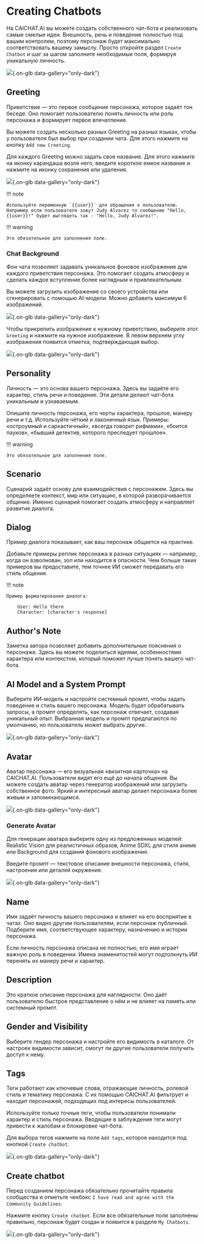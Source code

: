 # Creating Chatbots

На CAICHAT.AI вы можете создать собственного чат-бота и реализовать самые смелые идеи. Внешность, речь и поведение полностью под вашим контролем, поэтому персонаж будет максимально соответствовать вашему замыслу. Просто откройте раздел `Create Chatbot` и шаг за шагом заполните необходимые поля, формируя уникальную личность.

![](assets/image/chatbot.png){.on-glb data-gallery="only-dark"}

## Greeting

Приветствие — это первое сообщение персонажа, которое задаёт тон беседе. Оно помогает пользователю понять личность или роль персонажа и формирует первое впечатление.

Вы можете создать несколько разных Greeting на разных языках, чтобы у пользователя был выбор при создании чата. Для этого нажмите на кнопку `Add new Creeting`.

Для каждого Greeting можно задать свое название. Для этого нажмите на иконку карандаша возле него, введите короткое емкое название и нажмите на иконку сохранения или удаления.

![](assets/image/greeting.png){.on-glb data-gallery="only-dark"}

!!! note

	Используйте переменную `{{user}}` для обращения к пользователю. Например если пользователя зовут Judy Alvarez то сообщение "Hello, {{user}}!" будет выглядеть так - "Hello, Judy Alvarez!".

!!! warning

	Это обязательное для заполнения поле.

### Chat Background

Фон чата позволяет задавать уникальное фоновое изображение для каждого приветствия персонажа. Это помогает создать атмосферу и сделать каждое вступление более наглядным и привлекательным.

Вы можете загрузить изображение со своего устройства или сгенерировать с помощью AI-модели. Можно добавить максимум 6 изображений.

![](assets/image/generate-background.png){.on-glb data-gallery="only-dark"}

Чтобы прикрепить изображение к нужному приветствию, выберите этот `Greeting` и нажмите на нужное изображение. В левом верхнем углу изображения появится отметка, подтверждающая выбор.

![](assets/image/add-background.png){.on-glb data-gallery="only-dark"}

## Personality

Личность — это основа вашего персонажа. Здесь вы задаёте его характер, стиль речи и поведение. Эти детали делают чат-бота уникальным и узнаваемым.

Опишите личность персонажа, его черты характера, прошлое, манеру речи и т.д. Используйте чёткий и лаконичный язык. Примеры: «остроумный и саркастичный», «всегда говорит рифмами», «боится пауков», «бывший детектив, которого преследует прошлое».

!!! warning

	Это обязательное для заполнения поле.

## Scenario

Сценарий задаёт основу для взаимодействия с персонажем. Здесь вы определяете контекст, мир или ситуацию, в которой разворачивается общение. Именно сценарий помогает создать атмосферу и направляет развитие диалога.

## Dialog

Пример диалога показывает, как ваш персонаж общается на практике.

Добавьте примеры реплик персонажа в разных ситуациях — например, когда он взволнован, зол или находится в опасности. Чем больше таких примеров вы предоставите, тем точнее ИИ сможет передавать его стиль общения.

!!! note

	Пример форматирования диалога:

		User: Hello there
		Character: [character's response]

## Author's Note

Заметка автора позволяет добавить дополнительные пояснения о персонаже. Здесь вы можете поделиться идеями, особенностями характера или контекстом, который поможет лучше понять вашего чат-бота.

## AI Model and a System Prompt

Выберите ИИ-модель и настройте системный промпт, чтобы задать поведение и стиль вашего персонажа. Модель будет обрабатывать запросы, а промпт определять, как персонаж отвечает, создавая уникальный опыт. Выбранная модель и промпт предлагаются по умолчанию, но пользователь может выбрать другие..

![](assets/image/add-model-and-prompt.png){.on-glb data-gallery="only-dark"}

## Avatar

Аватар персонажа — его визуальная «визитная карточка» на CAICHAT.AI. Пользователи видят его ещё до начала общения. Вы можете создать аватар через генератор изображений или загрузить собственное фото. Яркий и интересный аватар делает персонажа более живым и запоминающимся.

![](assets/image/avatars.png){.on-glb data-gallery="only-dark"}

### Generate Avatar

Для генерации аватара выберите одну из предложенных моделей: Realistic Vision для реалистичных образов, Anime SDXL для стиля аниме или Background для создания фонового изображения.

Введите промпт — текстовое описание внешности персонажа, стиля, настроения или деталей окружения.

![](assets/image/generate-avatar.png){.on-glb data-gallery="only-dark"}

## Name

Имя задаёт личность вашего персонажа и влияет на его восприятие в чатах. Оно видно другим пользователям, если персонаж публичный. Подберите имя, соответствующее характеру, назначению и истории персонажа.

Если личность персонажа описана не полностью, его имя играет важную роль в поведении. Имена знаменитостей могут подтолкнуть ИИ перенять их манеру речи и характер.

## Description

Это краткое описание персонажа для наглядности. Оно даёт пользователю быстрое представление о нём и не влияет на память или системный промпт.

## Gender and Visibility

Выберите гендер персонажа и настройте его видимость в каталоге. От настроек видимости зависит, смогут ли другие пользователи получить доступ к нему.

## Tags

Теги работают как ключевые слова, отражающие личность, ролевой стиль и тематику персонажа. С их помощью CAICHAT.AI фильтрует и находит персонажей, подходящих под интересы пользователей.

Используйте только точные теги, чтобы пользователи понимали характер и стиль персонажа. Вводящие в заблуждение теги могут привести к жалобам и блокировке чат-бота.

Для выбора тегов нажмите на поле `Add tags`, которое находится под кнопкой `Create chatbot`.

![](assets/image/add-tags.png){.on-glb data-gallery="only-dark"}

## Create chatbot

Перед созданием персонажа обязательно прочитайте правила сообщества и отметьте чекбокс `I have read and agree with the Community Guidelines`.

Нажмите кнопку `Create chatbot`. Если все обязательные поля заполнены правильно, персонаж будет создан и появится в разделе `My Chatbots`.

![](assets/image/create-chatbot.png){.on-glb data-gallery="only-dark"}